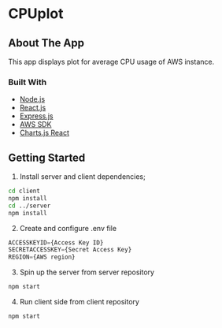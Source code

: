 # CPUplot
## About The App
This app displays plot for average CPU usage of AWS instance. 


### Built With
* [Node.js](https://nodejs.org/)
* [React.js](https://reactjs.org/)
* [Express.js](https://expressjs.com/)
* [AWS SDK](https://aws.amazon.com/sdk-for-javascript/)
* [Charts.js React](https://www.npmjs.com/package/react-chartjs-2)

## Getting Started

1. Install server and client dependencies;
```sh 
cd client
npm install
cd ../server
npm install 
```
2. Create and configure .env file 
```js
ACCESSKEYID={Access Key ID}
SECRETACCESSKEY={Secret Access Key}
REGION={AWS region}
```
3. Spin up the server from server repository

``` js
npm start 
```
4. Run client side from client repository 
``` 
npm start 
```

